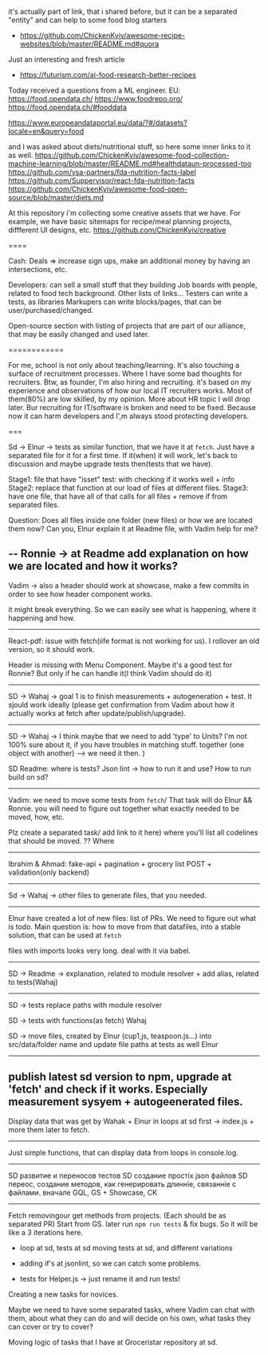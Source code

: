 

it's actually part of link, that i shared before, but it can be a separated "entity" and can help to some food blog starters
- https://github.com/ChickenKyiv/awesome-recipe-websites/blob/master/README.md#quora

Just an interesting and fresh article
- https://futurism.com/ai-food-research-better-recipes


Today received a questions from a ML engineer.
EU:
https://food.opendata.ch/
https://www.foodrepo.org/
https://food.opendata.ch/#fooddata

https://www.europeandataportal.eu/data/?#/datasets?locale=en&query=food

and I was asked about diets/nutritional stuff, so here some inner links to it as well.
https://github.com/ChickenKyiv/awesome-food-collection-machine-learning/blob/master/README.md#healthdataun-processed-too
https://github.com/vsa-partners/fda-nutrition-facts-label
https://github.com/Suppervisor/react-fda-nutrition-facts
https://github.com/ChickenKyiv/awesome-food-open-source/blob/master/diets.md


At this repository i'm collecting some creative assets that we have.
For example, we have basic sitemaps for recipe/meal planning projects, diffferent UI designs, etc.
https://github.com/ChickenKyiv/creative


====

Cash: Deals => increase sign ups, make an additional money by having an intersections, etc.

Developers: can sell a small stuff that they building
Job boards with people, related to food tech background. Other lists of links...
Testers can write a tests, as libraries
Markupers can write blocks/pages, that can be user/purchased/changed.

Open-source section with listing of projects that are part of our alliance, that may be easily changed and used later.

============


For me, school is not only about teaching/learning.
It's also touching a surface of recruitment processes. Where I have some bad thoughts for recruiters.
Btw, as founder, I'm also hiring and recruiting.
it's based on my experience and observations of how our local IT recruiters works.
Most of them(80%) are low skilled, by my opinion. More  about HR topic I will drop later. Bur recruiting for IT/software is broken and need to be fixed. Because now it can harm developers and I',m always stood protecting developers.

===

Sd -> Elnur -> tests as similar function, that we have it at `fetch`. Just have a separated file for it for a first time. If it(when) it will work, let's back to discussion and maybe upgrade tests then(tests that we have).

Stage1: file that have "isset" test: with checking if it works well + info
Stage2: replace that function at our load of files at different files.
Stage3: have one file, that have all of that calls for all files + remove if from separated files.

Question: Does all files inside one folder (new files) or how we are located them now?
Can you, Elnur explain it at Readme file, with Vadim help for me?

--
Ronnie -> at Readme add explanation on how we are located and how it works?
---

Vadim -> also a header should work at showcase, make a few commits in order to see how header component works.

it might break everything. So we can easily see what is happening, where it happening and how.

---

React-pdf: issue with fetch(iife format is not working for us).
I rollover an old version, so it should work.

Header is missing with Menu Component. Maybe it's a good test for Ronnie?
But only if he can handle it(I think Vadim should do it)

---

SD -> Wahaj -> goal 1 is to finish measurements + autogeneration + test.
It sjould work ideally (please get confirmation from Vadim about how it actually works at fetch after update/publish/upgrade).

---

SD -> Wahaj -> I think maybe   that we need to add 'type' to Units? I'm not 100% sure about it,
if you have troubles in matching stuff. together (one object with another) --> we need it then.
)

SD Readme: where is tests?
Json lint -> how to run it and use? How to run build on sd? <created>

----------

Vadim: we need to move some tests from `fetch`/
That task will do Elnur && Ronnie. you will need to figure out together what exactly needed to be moved, how, etc.

Plz create a separated task/ add link to it here)
where you'll list all codelines that should be moved. <created>?? Where


--------

Ibrahim & Ahmad: fake-api + pagination + grocery list POST + validation(only backend)

---------

Sd -> Wahaj -> other files to generate files, that you needed.

----

Elnur have created a lot of new files: list of PRs. We need to figure out what is todo.
Main question is: how to move from that datafiles, into a stable solution, that can be used at `fetch`

files with imports looks very long. deal with it via babel.

---

SD -> Readme -> explanation, related to module resolver + add alias, related to tests(Wahaj)

---
SD -> tests replace paths with module resolver

SD -> tests with functions(as fetch) Wahaj

SD -> move files, created by Elnur (cup1,js, teaspoon.js...) into
src/data/folder name and update file paths at tests as well
Elnur

---

publish latest sd version to npm, upgrade at 'fetch' and check if it works. Especially measurement sysyem + autogeenerated files.
---
Display data
that was get by Wahak + Elnur in loops at sd first -> index.js + more them later to fetch.

---


Just simple functions, that can display data <created> from loops in console.log.


---

SD  развитие и переносов тестов
SD создание простіх json файлов
SD переос, создание методов, как генерировать длинніе, связанніе с файлами. вначале
GQL, GS + Showcase, CK

---

Fetch
 removingour get methods from projects. (Each should be as separated PR)
 Start from GS. later run `npm run tests` & fix bugs.
 So it will be like a 3 iterations here.
 - loop at sd, tests at sd
 moving tests at sd, and different variations
 - adding if's at jsonlint, so we can catch some problems.

 - tests for Helper.js -> just rename it and run tests!

 Creating a new tasks for novices.

 Maybe we need to have some separated tasks, where Vadim can chat with them, about what they can do and will decide on his own, what tasks they can cover or try to cover?

 Moving logic of tasks that I have at Groceristar repository at sd.
